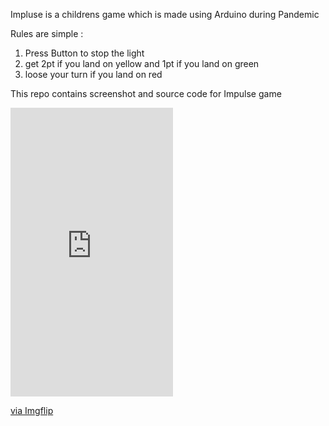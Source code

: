 Impluse is a childrens game which is made using Arduino during Pandemic

Rules are simple : 
1) Press Button to stop the light
2) get 2pt if you land on yellow and 1pt if you land on green
3) loose your turn if you land on red

This repo contains screenshot and source code for Impulse game

<div style="width:260px;max-width:100%;"><div style="height:0;padding-bottom:177.69%;position:relative;"><iframe width="260" height="462" style="position:absolute;top:0;left:0;width:100%;height:100%;" frameBorder="0" src="https://imgflip.com/embed/4sfci5"></iframe></div><p><a href="https://imgflip.com/gif/4sfci5">via Imgflip</a></p></div>